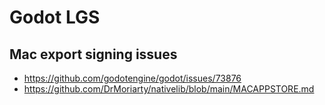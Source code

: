 # Godot LGS

## Mac export signing issues

- https://github.com/godotengine/godot/issues/73876
- https://github.com/DrMoriarty/nativelib/blob/main/MACAPPSTORE.md